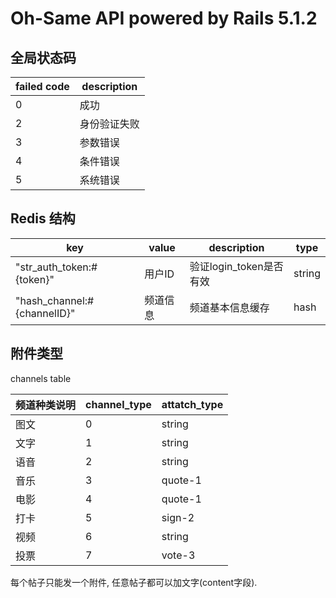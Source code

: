# Oh-Same API powered by Rails 5.1.2


## 全局状态码

failed code | description
---|---
0| 成功
2| 身份验证失败
3| 参数错误
4| 条件错误
5| 系统错误

## Redis 结构

key | value | description | type
---|---|---|---
"str_auth_token:#{token}" | 用户ID | 验证login_token是否有效 | string
"hash_channel:#{channelID}" | 频道信息 | 频道基本信息缓存 | hash


## 附件类型

channels table

频道种类说明|channel_type|attatch_type
---|---|---
图文|0|string
文字|1|string
语音|2|string
音乐|3|quote-1
电影|4|quote-1
打卡|5|sign-2
视频|6|string
投票|7|vote-3

每个帖子只能发一个附件, 任意帖子都可以加文字(content字段).

